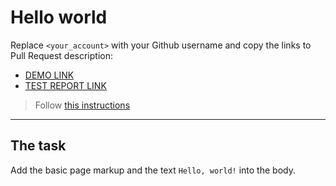 # Hello world
Replace `<your_account>` with your Github username and copy the links to Pull Request description:
- [DEMO LINK](https://Ostapchuk-Y-O.github.io/layout_hello-world/)
- [TEST REPORT LINK](https://Ostapchuk-Y-O.github.io/layout_hello-world/report/html_report/)

> Follow [this instructions](https://mate-academy.github.io/layout_task-guideline/#how-to-solve-the-layout-tasks-on-github)
___

## The task
Add the basic page markup and the text `Hello, world!` into the body.
